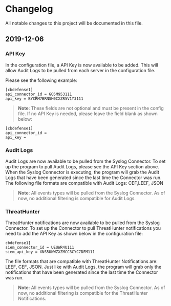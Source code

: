 # Changelog
All notable changes to this project will be documented in this file.


## 2019-12-06

### API Key

In the configuration file, a API Key is now available to be added. This will allow Audit Logs to be pulled from each 
server in the configuration file. 

Please see the following example:

    [cbdefense1]
    api_connector_id = GO5M953111
    api_key = BYCRM7BRNSH0CXZR5V1Y3111

> **Note**: These fields are not optional and must be present in the config file. If no API Key is needed, please 
leave the field blank as shown below:

    [cbdefense1]
    api_connector_id = 
    api_key = 


### Audit Logs

Audit Logs are now available to be pulled from the Syslog Connector. To set up the program to pull Audit Logs, please 
see the API Key section above. When the Syslog Connector is executing, the program will grab the Audit Logs that have 
been generated since the last time the Connector was run. The following file formats are compatible with Audit Logs: 
CEF,LEEF, JSON

> **Note**: All events types will be pulled from the Syslog Connector. As of now, no additional filtering is 
compatible for Audit Logs.


### ThreatHunter

ThreatHunter notifications are now available to be pulled from the Syslog Connector. To set up the Connector to pull 
ThreatHunter notifications you need to add the API Key as shown below in the configuration file: 


    cbdefense1]
    siem_connector_id = UEUWR4U111
    siem_api_key = XNS5UKWZXZMCC3CYC7DFM111


The file formats that are compatible with ThreatHunter Notifications are: LEEF, CEF, JSON. Just like with Audit Logs, the 
program will grab only the notifications that have been generated since the last time the Connector was run. 

> **Note**: All events types will be pulled from the Syslog Connector. As of now, no additional filtering is 
compatible for the ThreatHunter Notifications.




